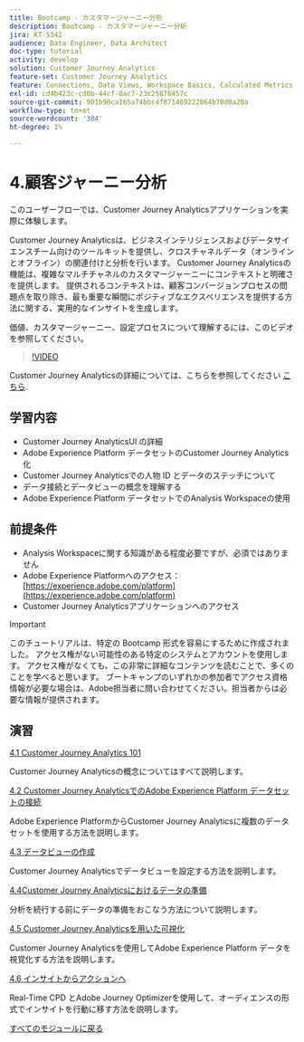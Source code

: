 ```yaml
---
title: Bootcamp - カスタマージャーニー分析
description: Bootcamp - カスタマージャーニー分析
jira: KT-5342
audience: Data Engineer, Data Architect
doc-type: tutorial
activity: develop
solution: Customer Journey Analytics
feature-set: Customer Journey Analytics
feature: Connections, Data Views, Workspace Basics, Calculated Metrics, Visualizations, Audiences
exl-id: cd4b423c-cd0b-44cf-8ac7-23c25876457c
source-git-commit: 901b90ca165a74bbc4f871469222064b70d0a20a
workflow-type: tm+mt
source-wordcount: '384'
ht-degree: 1%

---
```


# 4.顧客ジャーニー分析

このユーザーフローでは、Customer Journey Analyticsアプリケーションを実際に体験します。

Customer Journey Analyticsは、ビジネスインテリジェンスおよびデータサイエンスチーム向けのツールキットを提供し、クロスチャネルデータ（オンラインとオフライン）の関連付けと分析を行います。 Customer Journey Analyticsの機能は、複雑なマルチチャネルのカスタマージャーニーにコンテキストと明確さを提供します。 提供されるコンテキストは、顧客コンバージョンプロセスの問題点を取り除き、最も重要な瞬間にポジティブなエクスペリエンスを提供する方法に関する、実用的なインサイトを生成します。

価値、カスタマージャーニー、設定プロセスについて理解するには、このビデオを参照してください。

>[!VIDEO](https://video.tv.adobe.com/v/327188?quality=12&learn=on)

Customer Journey Analyticsの詳細については、こちらを参照してください [こちら](https://spark.adobe.com/page/t62eiRu9l6iWJ/).

## 学習内容

- Customer Journey AnalyticsUI の詳細
- Adobe Experience Platform データセットのCustomer Journey Analytics化
- Customer Journey Analyticsでの人物 ID とデータのステッチについて
- データ接続とデータビューの概念を理解する
- Adobe Experience Platform データセットでのAnalysis Workspaceの使用

## 前提条件

- Analysis Workspaceに関する知識がある程度必要ですが、必須ではありません
- Adobe Experience Platformへのアクセス： [https://experience.adobe.com/platform](https://experience.adobe.com/platform)
- Customer Journey Analyticsアプリケーションへのアクセス

>[!IMPORTANT]
>
>このチュートリアルは、特定の Bootcamp 形式を容易にするために作成されました。 アクセス権がない可能性のある特定のシステムとアカウントを使用します。 アクセス権がなくても、この非常に詳細なコンテンツを読むことで、多くのことを学べると思います。 ブートキャンプのいずれかの参加者でアクセス資格情報が必要な場合は、Adobe担当者に問い合わせてください。担当者からは必要な情報が提供されます。

## 演習

[4.1 Customer Journey Analytics 101](./ex1.md)

Customer Journey Analyticsの概念についてはすべて説明します。

[4.2 Customer Journey AnalyticsでのAdobe Experience Platform データセットの接続](./ex2.md)

Adobe Experience PlatformからCustomer Journey Analyticsに複数のデータセットを使用する方法を説明します。

[4.3 データビューの作成](./ex3.md)

Customer Journey Analyticsでデータビューを設定する方法を説明します。

[4.4Customer Journey Analyticsにおけるデータの準備](./ex4.md)

分析を続行する前にデータの準備をおこなう方法について説明します。

[4.5 Customer Journey Analyticsを用いた可視化](./ex5.md)

Customer Journey Analyticsを使用してAdobe Experience Platform データを視覚化する方法を説明します。

[4.6 インサイトからアクションへ](./ex6.md)

Real-Time CPD とAdobe Journey Optimizerを使用して、オーディエンスの形式でインサイトを行動に移す方法を説明します。

[すべてのモジュールに戻る](../../overview.md)
